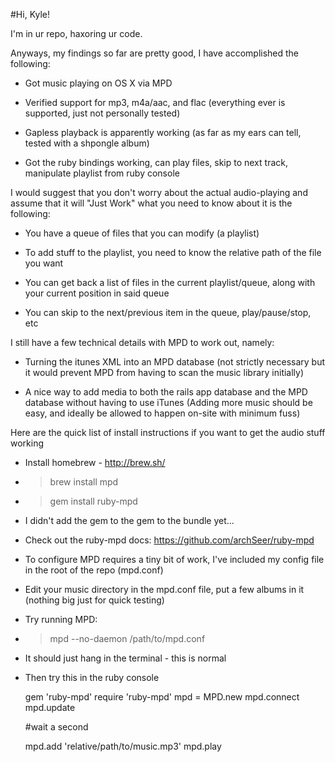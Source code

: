 #Hi, Kyle!

I'm in ur repo, haxoring ur code.

Anyways, my findings so far are pretty good, I have accomplished the following:

* Got music playing on OS X via MPD

* Verified support for mp3, m4a/aac, and flac (everything ever is supported, just not personally tested)

* Gapless playback is apparently working (as far as my ears can tell, tested with a shpongle album)

* Got the ruby bindings working, can play files, skip to next track, manipulate playlist from ruby console



I would suggest that you don't worry about the actual audio-playing and assume that it will "Just Work" what you need to know about it is the following:

* You have a queue of files that you can modify (a playlist)

* To add stuff to the playlist, you need to know the relative path of the file you want

* You can get back a list of files in the current playlist/queue, along with your current position in said queue

* You can skip to the next/previous item in the queue, play/pause/stop, etc



I still have a few technical details with MPD to work out, namely:

* Turning the itunes XML into an MPD database (not strictly necessary but it would prevent MPD from having to scan the music library initially)

* A nice way to add media to both the rails app database and the MPD database without having to use iTunes (Adding more music should be easy, and ideally be allowed to happen on-site with minimum fuss)




Here are the quick list of install instructions if you want to get the audio stuff working

* Install homebrew - http://brew.sh/

* > brew install mpd

* > gem install ruby-mpd

* I didn't add the gem to the gem to the bundle yet...

* Check out the ruby-mpd docs: https://github.com/archSeer/ruby-mpd

* To configure MPD requires a tiny bit of work, I've included my config file in the root of the repo (mpd.conf)

* Edit your music directory in the mpd.conf file, put a few albums in it (nothing big just for quick testing)

* Try running MPD:

* > mpd --no-daemon /path/to/mpd.conf

* It should just hang in the terminal - this is normal

* Then try this in the ruby console

    gem 'ruby-mpd'
    require 'ruby-mpd'
    mpd = MPD.new
    mpd.connect
    mpd.update

    #wait a second

    mpd.add 'relative/path/to/music.mp3'
    mpd.play
